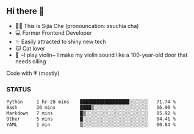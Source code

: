 ## Hi there 👋

- 🙋‍♀️ This is Sijia Che (pronouncation: ssuchia cha)
- 💻 Former Frontend Developer
- ✨ Easily attracted to shiny new tech
- 🐱 Cat lover
- 🌟 ~I play violin~ I make my violin sound like a 100-year-old door that needs oiling

Code with 💗 (mostly)

### STATUS
<!--START_SECTION:waka-->

```txt
Python     1 hr 28 mins    ██████████████████░░░░░░░   71.74 %
Bash       20 mins         ████▒░░░░░░░░░░░░░░░░░░░░   16.90 %
Markdown   7 mins          █▒░░░░░░░░░░░░░░░░░░░░░░░   05.92 %
Other      5 mins          █░░░░░░░░░░░░░░░░░░░░░░░░   04.41 %
YAML       1 min           ▒░░░░░░░░░░░░░░░░░░░░░░░░   00.84 %
```

<!--END_SECTION:waka-->

